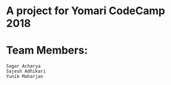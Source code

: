 # A project for Yomari CodeCamp 2018




# Team Members:
	Sagar Acharya
	Sajesh Adhikari
	Yunik Maharjan
